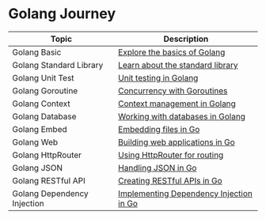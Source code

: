 # Golang Journey

| Topic                        | Description                                                 |
|------------------------------|-------------------------------------------------------------|
| Golang Basic                 | [Explore the basics of Golang](https://github.com/fhasnur/learn-golang/tree/main/golang-basic) |
| Golang Standard Library      | [Learn about the standard library](https://github.com/fhasnur/learn-golang/tree/main/golang-standar-library) |
| Golang Unit Test             | [Unit testing in Golang](https://github.com/fhasnur/learn-golang/tree/main/golang-unit-test) |
| Golang Goroutine             | [Concurrency with Goroutines](https://github.com/fhasnur/learn-golang/tree/main/golang-goroutine) |
| Golang Context               | [Context management in Golang](https://github.com/fhasnur/learn-golang/tree/main/golang-context) |
| Golang Database              | [Working with databases in Golang](https://github.com/fhasnur/learn-golang/tree/main/golang-database) |
| Golang Embed                 | [Embedding files in Go](https://github.com/fhasnur/golang-journey/tree/main/golang-embed) |
| Golang Web                   | [Building web applications in Go](https://github.com/fhasnur/learn-golang/tree/main/golang-web) |
| Golang HttpRouter            | [Using HttpRouter for routing](https://github.com/fhasnur/golang-journey/tree/main/golang-httprouter) |
| Golang JSON                  | [Handling JSON in Go](https://github.com/fhasnur/golang-journey/tree/main/golang-json) |
| Golang RESTful API           | [Creating RESTful APIs in Go](https://github.com/fhasnur/golang-journey/tree/main/golang-restful-api) |
| Golang Dependency Injection  | [Implementing Dependency Injection in Go](https://github.com/fhasnur/golang-journey/tree/main/golang-dependency-injection) |

